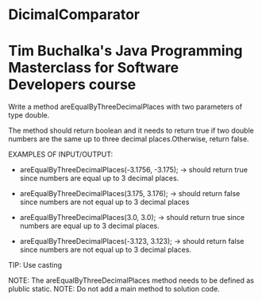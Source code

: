 # DicimalComparator
# Tim Buchalka's Java Programming Masterclass for Software Developers course

Write a method areEqualByThreeDecimalPlaces with two parameters of type double.

The method should return boolean and it needs to return true if two double numbers are the 
same up to three decimal places.Otherwise, return false.

EXAMPLES OF INPUT/OUTPUT:
  * areEqualByThreeDecimalPlaces(-3.1756, -3.175); -> should return true since
    numbers are equal up to 3 decimal places.
    
  * areEqualByThreeDecimalPlaces(3.175, 3.176); -> should return false since numbers
    are not equal up to 3 decimal places
    
  * areEqualByThreeDecimalPlaces(3.0, 3.0); -> should return true since numbers
    are equal up to 3 decimal places.
    
  * areEqualByThreeDecimalPlaces(-3.123, 3.123); -> should return false since numbers
    are not equal up to 3 decimal places.
    
  TIP: Use casting
  
  NOTE: The areEqualByThreeDecimalPlaces method needs to be defined as plublic static.
  NOTE: Do not add a main method to solution code.
